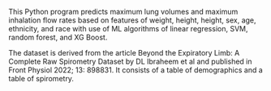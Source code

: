 This Python program predicts maximum lung volumes and maximum inhalation flow rates
based on features of weight, height, height, sex, age, ethnicity, and race
with use of ML algorithms of linear regression, SVM, random forest, and XG Boost.

The dataset is derived from the article Beyond the Expiratory Limb: A Complete Raw 
Spirometry Dataset by DL Ibraheem et al and published in Front Physiol 2022; 13: 898831. 
It consists of a table of demographics and a table of spirometry.
